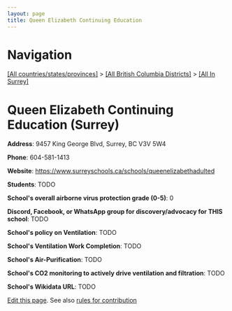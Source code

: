 ```yaml
---
layout: page
title: Queen Elizabeth Continuing Education
---
```

# Navigation

[[All countries/states/provinces]](../../..) > [[All British Columbia Districts]](../..) > [[All In Surrey]](..)

# Queen Elizabeth Continuing Education (Surrey)

**Address**: 9457 King George Blvd, Surrey, BC V3V 5W4

**Phone**: 604-581-1413

**Website**: <https://www.surreyschools.ca/schools/queenelizabethadulted>

**Students**: TODO

**School's overall airborne virus protection grade (0-5)**: 0

**Discord, Facebook, or WhatsApp group for discovery/advocacy for THIS school**: TODO

**School's policy on Ventilation**: TODO

**School's Ventilation Work Completion**: TODO

**School's Air-Purification**: TODO

**School's CO2 monitoring to actively drive ventilation and filtration**: TODO

**School's Wikidata URL**: TODO


[Edit this page](https://github.com/ventilate-schools/BC/edit/main/./Surrey/Queen_Elizabeth_Continuing_Education.md). See also [rules for contribution](../../../contribution-rules/)